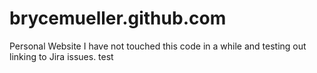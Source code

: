 # brycemueller.github.com
Personal Website
I have not touched this code in a while and testing out linking to Jira issues. test
